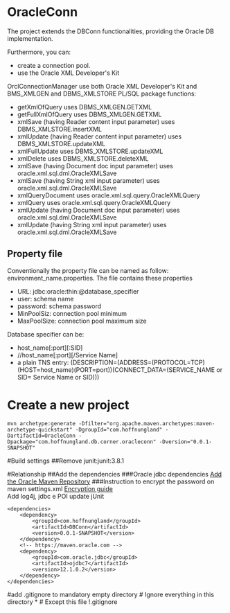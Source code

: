# OracleConn

The project extends the DBConn functionalities, providing the Oracle DB implementation.

Furthermore, you can:
* create a connection pool.
* use the Oracle XML Developer's Kit

OrclConnectionManager use both Oracle XML Developer's Kit and BMS_XMLGEN and DBMS_XMLSTORE PL/SQL package functions:
* getXmlOfQuery uses DBMS_XMLGEN.GETXML
* getFullXmlOfQuery uses DBMS_XMLGEN.GETXML
* xmlSave (having Reader content input parameter) uses DBMS_XMLSTORE.insertXML
* xmlUpdate (having Reader content input parameter) uses DBMS_XMLSTORE.updateXML
* xmlFullUpdate uses DBMS_XMLSTORE.updateXML
* xmlDelete uses DBMS_XMLSTORE.deleteXML
* xmlSave (having Document doc input parameter) uses oracle.xml.sql.dml.OracleXMLSave
* xmlSave (having String xml input parameter) uses oracle.xml.sql.dml.OracleXMLSave
* xmlQueryDocument uses oracle.xml.sql.query.OracleXMLQuery
* xmlQuery uses oracle.xml.sql.query.OracleXMLQuery
* xmlUpdate (having Document doc input parameter) uses oracle.xml.sql.dml.OracleXMLSave
* xmlUpdate (having String xml input parameter) uses oracle.xml.sql.dml.OracleXMLSave

## Property file

Conventionally the property file can be named as follow: environment_name.properties.
The file contains these properties

* URL: jdbc:oracle:thin:@database_specifier
* user: schema name
* password: schema password
* MinPoolSiz: connection pool minimum
* MaxPoolSize: connection pool maximum size

Database specifier can be:
* host_name\[:port\]\[:SID\]
* //host_name\[:port\]\[/Service Name\]
* a plain TNS entry: (DESCRIPTION=(ADDRESS=(PROTOCOL=TCP)(HOST=host_name)(PORT=port))(CONNECT_DATA=(SERVICE_NAME or SID= Service Name or SID)))


# Create a new project
	
	mvn archetype:generate -Dfilter="org.apache.maven.archetypes:maven-archetype-quickstart" -DgroupId="com.hoffnungland" -DartifactId=OracleConn -Dpackage="com.hoffnungland.db.corner.oracleconn" -Dversion="0.0.1-SNAPSHOT"
	
#Build settings
##Remove junit:junit:3.8.1

#Relationship
##Add the dependencies
###Oracle jdbc dependencies
[Add the Oracle Maven Repository](http://docs.oracle.com/middleware/1213/core/MAVEN/config_maven_repo.htm#MAVEN9010)
###Instruction to encrypt the password on maven settings.xml
[Encryption guide](http://maven.apache.org/guides/mini/guide-encryption.html)<br>
Add log4j, jdbc e POI update jUnit<br>


	<dependencies>
		<dependency>
			<groupId>com.hoffnungland</groupId>
			<artifactId>DBConn</artifactId>
			<version>0.0.1-SNAPSHOT</version>
		</dependency>
		<!-- https://maven.oracle.com -->
		<dependency>
			<groupId>com.oracle.jdbc</groupId>
			<artifactId>ojdbc7</artifactId>
			<version>12.1.0.2</version>
		</dependency>
	</dependencies>

#add .gitignore to mandatory empty directory
	# Ignore everything in this directory
	*
	# Except this file
	!.gitignore
